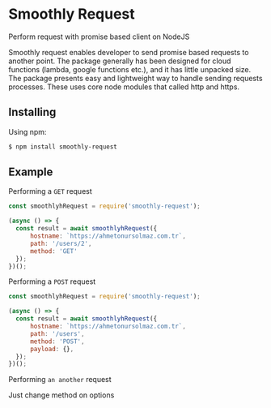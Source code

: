 # Smoothly Request
Perform request with promise based client on NodeJS

Smoothly request enables developer to send promise based requests to another point. The package generally has been designed for cloud functions (lambda, google functions etc.), and it has little unpacked size.
The package presents easy and lightweight way to handle sending requests processes. These uses core node modules that called http and https.

## Installing

Using npm:

```bash
$ npm install smoothly-request
```

## Example

Performing a `GET` request

```js
const smoothlyhRequest = require('smoothly-request');

(async () => {
  const result = await smoothlyhRequest({
      hostname: `https://ahmetonursolmaz.com.tr`,
      path: '/users/2',
      method: 'GET'
  });
})();
```

Performing a `POST` request

```js
const smoothlyhRequest = require('smoothly-request');

(async () => {
  const result = await smoothlyhRequest({
      hostname: `https://ahmetonursolmaz.com.tr`,
      path: '/users',
      method: 'POST',
      payload: {},
  });
})();
```

Performing `an another` request

Just change method on options
